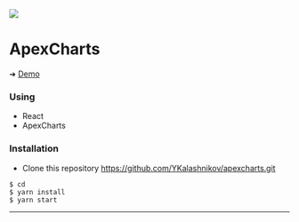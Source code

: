 
<img src='/Users/yuriikalashnikov/Desktop/graph/charts.png'/>


# ApexCharts


➜ [Demo]()

### Using

- React
- ApexCharts




### Installation
- Clone this repository
https://github.com/YKalashnikov/apexcharts.git

```shell
$ cd 
$ yarn install
$ yarn start
```

---




